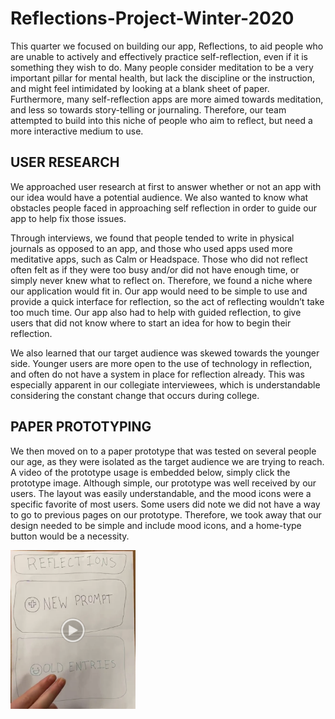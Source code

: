 # Reflections-Project-Winter-2020

This quarter we focused on building our app, Reflections, to aid people who are unable to actively and effectively practice self-reflection, even if it is something they wish to do. Many people consider meditation to be a very important pillar for mental health, but lack the discipline or the instruction, and might feel intimidated by looking at a blank sheet of paper. Furthermore, many self-reflection apps are more aimed towards meditation, and less so towards story-telling or journaling. Therefore, our team attempted to build into this niche of people who aim to reflect, but need a more interactive medium to use.

## USER RESEARCH
We approached user research at first to answer whether or not an app with our idea would have a potential audience. We also wanted to know what obstacles people faced in approaching self reflection in order to guide our app to help fix those issues. 

Through interviews, we found that people tended to write in physical journals as opposed to an app, and those who used apps used more meditative apps, such as Calm or Headspace. Those who did not reflect often felt as if they were too busy and/or did not have enough time, or simply never knew what to reflect on. Therefore, we found a niche where our application would fit in. Our app would need to be simple to use and provide a quick interface for reflection, so the act of reflecting wouldn’t take too much time. Our app also had to help with guided reflection, to give users that did not know where to start an idea for how to begin their reflection. 

We also learned that our target audience was skewed towards the younger side. Younger users are more open to the use of technology in reflection, and often do not have a system in place for reflection already. This was especially apparent in our collegiate interviewees, which is understandable considering the constant change that occurs during college. 

## PAPER PROTOTYPING
We then moved on to a paper prototype that was tested on several people our age, as they were isolated as the target audience we are trying to reach. A video of the prototype usage is embedded below, simply click the prototype image. Although simple, our prototype was well received by our users. The layout was easily understandable, and the mood icons were a specific favorite of most users. Some users did note we did not have a way to go to previous pages on our prototype. Therefore, we took away that our design needed to be simple and include mood icons, and a home-type button would be a necessity. 

[<img src="paper.png" width = 200px>](https://drive.google.com/file/d/15aPMutVLAfQgz5U7JYhiQTO_0GaT0I2x/view?usp=sharing "Paper Prototype Video")

